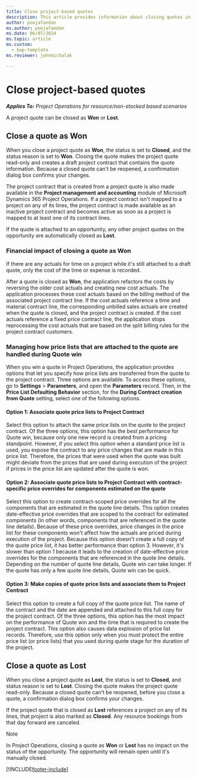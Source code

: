```yaml
---
title: Close project-based quotes
description: This article provides information about closing quotes in Project Operations.
author: poojafandan
ms.author: poojafandan
ms.date: 06/07/2024
ms.topic: article
ms.custom: 
  - bap-template
ms.reviewer: johnmichalak

---
```


# Close project-based quotes

_**Applies To:** Project Operations for resource/non-stocked based scenarios_

A project quote can be closed as **Won** or **Lost**. 

## Close a quote as Won

When you close a project quote as **Won**, the status is set to **Closed**, and the status reason is set to **Won**. Closing the quote makes the project quote read-only and creates a draft project contract that contains the quote information. Because a closed quote can't be reopened, a confirmation dialog box confirms your changes.

The project contract that is created from a project quote is also made available in the **Project management and accounting** module of Microsoft Dynamics 365 Project Operations. If a project contract isn't mapped to a project on any of its lines, the project contract is made available as an inactive project contract and becomes active as soon as a project is mapped to at least one of its contract lines.

If the quote is attached to an opportunity, any other project quotes on the opportunity are automatically closed as **Lost**.

### Financial impact of closing a quote as Won

If there are any actuals for time on a project while it's still attached to a draft quote, only the cost of the time or expense is recorded. 

After a quote is closed as **Won**, the application refactors the costs by reversing the older cost actuals and creating new cost actuals. The application processes these cost actuals based on the billing method of the associated project contract line. If the cost actuals reference a time and material contract line, the corresponding unbilled sales actuals are created when the quote is closed, and the project contract is created. If the cost actuals reference a fixed price contract line, the application stops reprocessing the cost actuals that are based on the split billing rules for the project contract customers.

### Managing how price lists that are attached to the quote are handled during Quote win

When you win a quote in Project Operations, the application provides options that let you specify how price lists are transferred from the quote to the project contract. Three options are available. To access these options, go to **Settings** \> **Parameters**, and open the **Parameters** record. Then, in the **Price List Defaulting Behavior** section, for the **During Contract creation from Quote** setting, select one of the following options.

#### Option 1: Associate quote price lists to Project Contract

Select this option to attach the same price lists on the quote to the project contract. Of the three options, this option has the best performance for Quote win, because only one new record is created from a pricing standpoint. However, if you select this option when a standard price list is used, you expose the contract to any price changes that are made in this price list. Therefore, the prices that were used when the quote was built might deviate from the prices that are used during execution of the project if prices in the price list are updated after the quote is won. 

#### Option 2: Associate quote price lists to Project Contract with contract-specific price overrides for components estimated on the quote

Select this option to create contract-scoped price overrides for all the components that are estimated in the quote line details. This option creates date-effective price overrides that are scoped to the contract for estimated components (in other words, components that are referenced in the quote line details). Because of these price overrides, price changes in the price list for these components won't affect how the actuals are priced during execution of the project. Because this option doesn't create a full copy of the quote price list, it has better performance than option 3. However, it's slower than option 1 because it leads to the creation of date-effective price overrides for the components that are referenced in the quote line details. Depending on the number of quote line details, Quote win can take longer. If the quote has only a few quote line details, Quote win can be quick.

#### Option 3: Make copies of quote price lists and associate them to Project Contract

Select this option to create a full copy of the quote price list. The name of the contract and the date are appended and attached to this full copy for the project contract. Of the three options, this option has the most impact on the performance of Quote win and the time that is required to create the project contract. This option also causes data explosion of price list records. Therefore, use this option only when you must protect the entire price list (or price lists) that you used during quote stage for the duration of the project.

## Close a quote as Lost

When you close a project quote as **Lost**, the status is set to **Closed**, and status reason is set to **Lost**. Closing the quote makes the project quote read-only. Because a closed quote can't be reopened, before you close a quote, a confirmation dialog box confirms your changes.

If the project quote that is closed as **Lost** references a project on any of its lines, that project is also marked as **Closed**. Any resource bookings from that day forward are canceled.

> [!NOTE]
> In Project Operations, closing a quote as **Won** or **Lost** has no impact on the status of the opportunity. The opportunity will remain open until it's manually closed.

[!INCLUDE[footer-include](../includes/footer-banner.md)]
